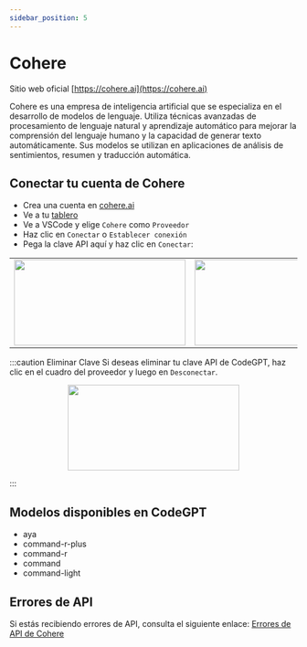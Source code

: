 ```yaml
---
sidebar_position: 5
---
```


# Cohere

Sitio web oficial [https://cohere.ai](https://cohere.ai)

Cohere es una empresa de inteligencia artificial que se especializa en el desarrollo de modelos de lenguaje. Utiliza técnicas avanzadas de procesamiento de lenguaje natural y aprendizaje automático para mejorar la comprensión del lenguaje humano y la capacidad de generar texto automáticamente. Sus modelos se utilizan en aplicaciones de análisis de sentimientos, resumen y traducción automática.

## Conectar tu cuenta de Cohere

- Crea una cuenta en [cohere.ai](https://cohere.ai/)
- Ve a tu [tablero](https://dashboard.cohere.com/api-keys)
- Ve a VSCode y elige `Cohere` como `Proveedor`
- Haz clic en `Conectar` o `Establecer conexión`
- Pega la clave API aquí y haz clic en `Conectar`:

<table>
  <tr>
    <td align="center">
      <img width="300" height="150" src="https://github.com/user-attachments/assets/bfc0836e-ad54-48b5-95cb-4d55d09a3fcd" />
    </td>
    <td align="center">
      <img width="300" height="150" src="https://github.com/user-attachments/assets/4c614029-24a3-4c9e-9c38-6f7524efa568" />
    </td>
  </tr>
</table>

:::caution Eliminar Clave
Si deseas eliminar tu clave API de CodeGPT, haz clic en el cuadro del proveedor y luego en `Desconectar`.

<p align="center">
      <img width="300" height="150" src="https://github.com/user-attachments/assets/e3170e92-6388-4141-b960-fc1ec41f507c" />
</p>

:::

## Modelos disponibles en CodeGPT

- aya
- command-r-plus
- command-r
- command
- command-light

## Errores de API

Si estás recibiendo errores de API, consulta el siguiente enlace: [Errores de API de Cohere](https://docs.cohere.ai/reference/errors)
